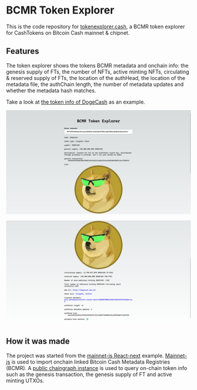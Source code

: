 # BCMR Token Explorer

This is the code repository for [tokenexplorer.cash](https://tokenexplorer.cash/), a BCMR token explorer for CashTokens on Bitcoin Cash mainnet & chipnet.

## Features

The token explorer shows the tokens BCMR metadata and onchain info: the genesis supply of FTs, the number of NFTs, active minting NFTs, circulating & reserved supply of FTs, the location of the authHead, the location of the metadata file, the authChain length, the number of metadata updates and whether the metadata hash matches.

Take a look at [the token info of DogeCash](https://tokenexplorer.cash/?tokenId=8473d94f604de351cdee3030f6c354d36b257861ad8e95bbc0a06fbab2a2f9cf) as an example.

![ScreenshotDogeCash](./screenshots/ScreenshotDogeCash.png)

![ScreenshotDogeCash2](./screenshots/ScreenshotDogeCash2.png)

## How it was made

The project was started from the [mainnet-js React-next](https://github.com/mainnet-cash/mainnet-js/tree/master/demo/react-next) example.
[Mainnet-js](https://mainnet.cash/) is used to import onchain linked Bitcoin Cash Metadata Registries (BCMR).
A [public chaingraph instance](https://gql.chaingraph.pat.mn/v1/graphql) is used to query on-chain token info such as the genesis transaction, the genesis supply of FT and active minting UTXOs.
